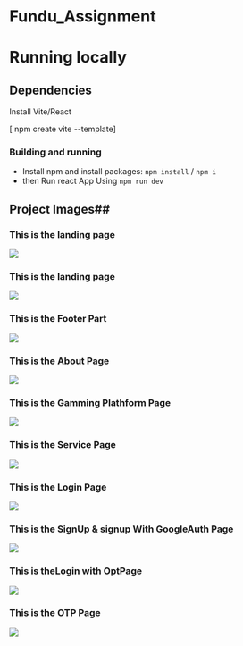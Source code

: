 # Fundu_Assignment
<h1>Running locally</h1?
<hr></hr>
<h2>Dependencies</h2>
<p>Install Vite/React </P>
[ npm create vite --template]

### Building and running
- Install npm and install packages: `npm install` / `npm i`
- then Run react App Using `npm run dev`

## Project Images##
<h3>This is the landing page </h3>
<img src="https://github.com/Ashwininagargoje703/Imges/blob/main/Home.img.png"/>
<h3>This is the landing page </h3>
<img src="https://github.com/Ashwininagargoje703/Imges/blob/main/home2.img.png"/>
<h3>This is the Footer Part </h3>
<img src="https://github.com/Ashwininagargoje703/Imges/blob/main/Footer.img.png"/>
<h3>This is the About Page</h3>
<img src="https://github.com/Ashwininagargoje703/Imges/blob/main/About.img.png"/>
<h3>This is the Gamming Plathform Page</h3>
<img src="https://github.com/Ashwininagargoje703/Imges/blob/main/GamingPlatform.img.png"/>
<h3>This is the Service Page</h3>
<img src="https://github.com/Ashwininagargoje703/Imges/blob/main/services.img.png"/>
<h3>This is the Login Page</h3>
<img src="https://github.com/Ashwininagargoje703/Imges/blob/main/Login.img.png"/>
<h3>This is the SignUp & signup With GoogleAuth Page</h3>
<img src="https://github.com/Ashwininagargoje703/Imges/blob/main/signupwithGoogle.img.png"/>
<h3>This is theLogin with OptPage</h3>
<img src="https://github.com/Ashwininagargoje703/Imges/blob/main/loginWithOtp.img.png"/>
<h3>This is the OTP Page</h3>
<img src="https://github.com/Ashwininagargoje703/Imges/blob/main/loginWithOpt.img2.png"/>
